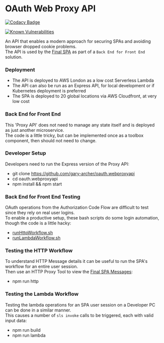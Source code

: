 # OAuth Web Proxy API

[![Codacy Badge](https://app.codacy.com/project/badge/Grade/bc52d166f1624ef9a2c0cfbf283deb23)](https://www.codacy.com/gh/gary-archer/oauth.webproxyapi/dashboard?utm_source=github.com&amp;utm_medium=referral&amp;utm_content=gary-archer/oauth.webproxyapi&amp;utm_campaign=Badge_Grade)

[![Known Vulnerabilities](https://snyk.io/test/github/gary-archer/oauth.webproxyapi/badge.svg?targetFile=package.json)](https://snyk.io/test/github/gary-archer/oauth.webproxyapi?targetFile=package.json)

An API that enables a modern approach for securing SPAs and avoiding browser dropped cookie problems.\
The API is used by the [Final SPA](https://github.com/gary-archer/oauth.websample.final) as part of a `Back End for Front End` solution.

### Deployment

- The API is deployed to AWS London as a low cost Serverless Lambda
- The API can also be run as an Express API, for local development or if Kubernetes deployment is preferred
- The SPA is deployed to 20 global locations via AWS Cloudfront, at very low cost

### Back End for Front End

This 'Proxy API' does not need to manage any state itself and is deployed as just another microservice.\
The code is a little tricky, but can be implemented once as a toolbox component, then should not need to change.

### Developer Setup

Developers need to run the Express version of the Proxy API:

- git clone https://github.com/gary-archer/oauth.webproxyapi
- cd oauth.webproxyapi
- npm install && npm start

### Back End for Front End Testing

OAuth operations from the Authorization Code Flow are difficult to test since they rely on real user logins.\
To enable a productive setup, these bash scripts do some login automation, though the code is a little hacky:

- [runHttpWorkflow.sh](./test/runHttpWorkflow.sh)
- [runLambdaWorkflow.sh](./test/runLambdaWorkflow.sh)

### Testing the HTTP Workflow

To understand HTTP Message details it can be useful to run the SPA's workflow for an entire user session.\
Then use an HTTP Proxy Tool to view the [Final SPA Messages](https://authguidance.com/2020/05/24/spa-and-api-final-http-messages/):

- npm run http

### Testing the Lambda Workflow

Testing the lambda operations for an SPA user session on a Developer PC can be done in a similar manner.\
This causes a number of `sls invoke` calls to be triggered, each with valid input data:

- npm run build
- npm run lambda
